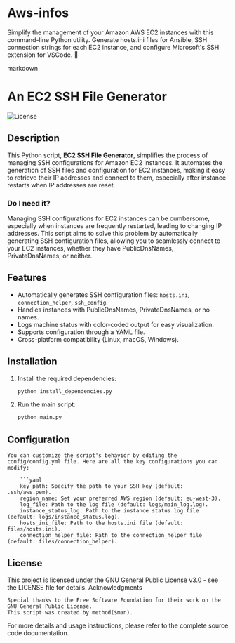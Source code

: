 # Aws-infos
Simplify the management of your Amazon AWS EC2 instances with this command-line Python utility. Generate hosts.ini files for Ansible, SSH connection strings for each EC2 instance, and configure Microsoft's SSH extension for VSCode. 🚀

markdown

# An EC2 SSH File Generator

![License](https://img.shields.io/badge/license-GNU%20GPL%20v3-blue)

## Description

This Python script, **EC2 SSH File Generator**, simplifies the process of managing SSH configurations for Amazon EC2 instances. It automates the generation of SSH files and configuration for EC2 instances, making it easy to retrieve their IP addresses and connect to them, especially after instance restarts when IP addresses are reset.

### Do I need it?

Managing SSH configurations for EC2 instances can be cumbersome, especially when instances are frequently restarted, leading to changing IP addresses. This script aims to solve this problem by automatically generating SSH configuration files, allowing you to seamlessly connect to your EC2 instances, whether they have PublicDnsNames, PrivateDnsNames, or neither.

## Features

- Automatically generates SSH configuration files: `hosts.ini`, `connection_helper`, `ssh_config`.
- Handles instances with PublicDnsNames, PrivateDnsNames, or no names.
- Logs machine status with color-coded output for easy visualization.
- Supports configuration through a YAML file.
- Cross-platform compatibility (Linux, macOS, Windows).

## Installation

1. Install the required dependencies:

   ```bash
   python install_dependencies.py

2. Run the main script:
    ```bash
    python main.py

## Configuration

    You can customize the script's behavior by editing the config/config.yml file. Here are all the key configurations you can modify:

        ```yaml
        key_path: Specify the path to your SSH key (default: .ssh/aws.pem).
        region_name: Set your preferred AWS region (default: eu-west-3).
        log_file: Path to the log file (default: logs/main_log.log).
        instance_status_log: Path to the instance status log file (default: logs/instance_status.log).
        hosts_ini_file: Path to the hosts.ini file (default: files/hosts.ini).
        connection_helper_file: Path to the connection_helper file (default: files/connection_helper).


## License

This project is licensed under the GNU General Public License v3.0 - see the LICENSE file for details.
Acknowledgments

    Special thanks to the Free Software Foundation for their work on the GNU General Public License.
    This script was created by method($man).

For more details and usage instructions, please refer to the complete source code documentation.